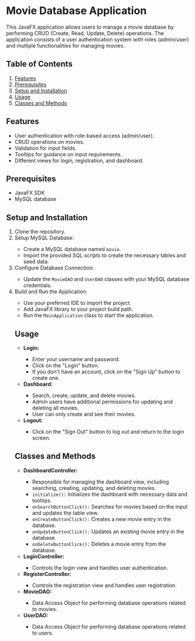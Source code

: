 <!DOCTYPE html>
<html lang="en">
<head>
    <meta charset="UTF-8">
    <meta name="viewport" content="width=device-width, initial-scale=1.0">
<title> </title>
</head>
<body>
    <h1>Movie Database Application</h1>
    <p>This JavaFX application allows users to manage a movie database by performing CRUD (Create, Read, Update, Delete) operations. The application consists of a user authentication system with roles (admin/user) and multiple functionalities for managing movies.</p>
    <h2>Table of Contents</h2>
    <ol>
        <li><a href="#features">Features</a></li>
        <li><a href="#prerequisites">Prerequisites</a></li>
        <li><a href="#setup-and-installation">Setup and Installation</a></li>
        <li><a href="#usage">Usage</a></li>
        <li><a href="#classes-and-methods">Classes and Methods</a></li>
    </ol>
    <h2 id="features">Features</h2>
    <ul>
        <li>User authentication with role-based access (admin/user).</li>
        <li>CRUD operations on movies.</li>
        <li>Validation for input fields.</li>
        <li>Tooltips for guidance on input requirements.</li>
        <li>Different views for login, registration, and dashboard.</li>
    </ul>
    <h2 id="prerequisites">Prerequisites</h2>
    <ul>
        <li>JavaFX SDK</li>
        <li>MySQL database</li>
    </ul>
    <h2 id="setup-and-installation">Setup and Installation</h2>
    <ol>
        <li>Clone the repository.</li>
<li>Setup MySQL Database:</li>
<ul>
<li>Create a MySQL database named <code>movie</code>.</li>
<li>Import the provided SQL scripts to create the necessary tables and seed data.</li>
</ul>
<li>Configure Database Connection:</li>
<ul>
<li>Update the <code>MovieDAO</code> and <code>UserDAO</code> classes with your MySQL database credentials.</li>
</ul>
<li>Build and Run the Application:</li>
<ul>
<li>Use your preferred IDE to import the project.</li>
<li>Add JavaFX library to your project build path.</li>
<li>Run the <code>MainApplication</code> class to start the application.</li>
</ul>
    <h2 id="usage">Usage</h2>
    <ul>
        <li><strong>Login:</strong></li>
        <ul>
            <li>Enter your username and password.</li>
            <li>Click on the "Login" button.</li>
            <li>If you don't have an account, click on the "Sign Up" button to create one.</li>
        </ul>
        <li><strong>Dashboard:</strong></li>
        <ul>
            <li>Search, create, update, and delete movies.</li>
            <li>Admin users have additional permissions for updating and deleting all movies.</li>
            <li>User can only create and see their movies.</li>
        </ul>
        <li><strong>Logout:</strong></li>
        <ul>
            <li>Click on the "Sign Out" button to log out and return to the login screen.</li>
        </ul>
    </ul>
    <h2 id="classes-and-methods">Classes and Methods</h2>
    <ul>
        <li><strong>DashboardController:</strong></li>
        <ul>
            <li>Responsible for managing the dashboard view, including searching, creating, updating, and deleting movies.</li>
            <li><code>initialize():</code> Initializes the dashboard with necessary data and tooltips.</li>
            <li><code>onSearchButtonClick():</code> Searches for movies based on the input and updates the table view.</li>
            <li><code>onCreateButtonClick():</code> Creates a new movie entry in the database.</li>
            <li><code>onUpdateButtonClick():</code> Updates an existing movie entry in the database.</li>
            <li><code>onDeleteButtonClick():</code> Deletes a movie entry from the database.</li>
        </ul>
        <li><strong>LoginController:</strong></li>
        <ul>
            <li>Controls the login view and handles user authentication.</li>
        </ul>
        <li><strong>RegisterController:</strong></li>
        <ul>
            <li>Controls the registration view and handles user registration.</li>
        </ul>
        <li><strong>MovieDAO:</strong></li>
        <ul>
            <li>Data Access Object for performing database operations related to movies.</li>
        </ul>
        <li><strong>UserDAO:</strong></li>
        <ul>
            <li>Data Access Object for performing database operations related to users.</li>
        </ul>
    </ul>
</ol>
</body>
</html>
